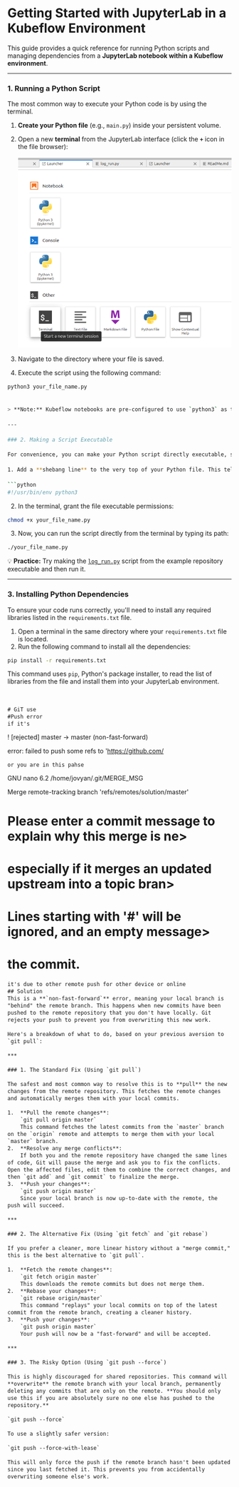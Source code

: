 # Getting Started with JupyterLab in a Kubeflow Environment

This guide provides a quick reference for running Python scripts and managing dependencies from a **JupyterLab notebook within a Kubeflow environment**.

---

### 1. Running a Python Script

The most common way to execute your Python code is by using the terminal.

1. **Create your Python file** (e.g., `main.py`) inside your persistent volume.  
2. Open a new **terminal** from the JupyterLab interface (click the **`+`** icon in the file browser):  

   ![Run Command](./terminal%20luncher.png "Open Terminal in JupyterLab")  

3. Navigate to the directory where your file is saved.  
4. Execute the script using the following command:

```bash
python3 your_file_name.py


> **Note:** Kubeflow notebooks are pre-configured to use `python3` as the standard interpreter.

---

### 2. Making a Script Executable

For convenience, you can make your Python script directly executable, similar to a shell command.

1. Add a **shebang line** to the very top of your Python file. This tells the system to use the `python3` interpreter:

```python
#!/usr/bin/env python3
```

2. In the terminal, grant the file executable permissions:

```bash
chmod +x your_file_name.py
```

3. Now, you can run the script directly from the terminal by typing its path:

```bash
./your_file_name.py
```

💡 **Practice:** Try making the [`log_run.py`](https://github.com/aymenabid-lab/kubeflowCESLab/blob/main/log_run.py) script from the example repository executable and then run it.


---

### 3. Installing Python Dependencies

To ensure your code runs correctly, you'll need to install any required libraries listed in the `requirements.txt` file.

1. Open a terminal in the same directory where your `requirements.txt` file is located.
2. Run the following command to install all the dependencies:

```bash
pip install -r requirements.txt
```

This command uses `pip`, Python's package installer, to read the list of libraries from the file and install them into your JupyterLab environment.

```


# GiT use
#Push error
if it's
```
! [rejected] master -> master (non-fast-forward)

error: failed to push some refs to 'https://github.com/
```
or you are in this pahse
```
  GNU nano 6.2       /home/jovyan/.git/MERGE_MSG                

Merge remote-tracking branch 'refs/remotes/solution/master'
# Please enter a commit message to explain why this merge is ne>
# especially if it merges an updated upstream into a topic bran>
#
# Lines starting with '#' will be ignored, and an empty message>
# the commit.
```
it's due to other remote push for other device or online
## Solution
This is a **`non-fast-forward`** error, meaning your local branch is "behind" the remote branch. This happens when new commits have been pushed to the remote repository that you don't have locally. Git rejects your push to prevent you from overwriting this new work.

Here's a breakdown of what to do, based on your previous aversion to `git pull`:

***

### 1. The Standard Fix (Using `git pull`)

The safest and most common way to resolve this is to **pull** the new changes from the remote repository. This fetches the remote changes and automatically merges them with your local commits.

1.  **Pull the remote changes**:
    `git pull origin master`
    This command fetches the latest commits from the `master` branch on the `origin` remote and attempts to merge them with your local `master` branch.
2.  **Resolve any merge conflicts**:
    If both you and the remote repository have changed the same lines of code, Git will pause the merge and ask you to fix the conflicts. Open the affected files, edit them to combine the correct changes, and then `git add` and `git commit` to finalize the merge.
3.  **Push your changes**:
    `git push origin master`
    Since your local branch is now up-to-date with the remote, the push will succeed.

***

### 2. The Alternative Fix (Using `git fetch` and `git rebase`)

If you prefer a cleaner, more linear history without a "merge commit," this is the best alternative to `git pull`.

1.  **Fetch the remote changes**:
    `git fetch origin master`
    This downloads the remote commits but does not merge them.
2.  **Rebase your changes**:
    `git rebase origin/master`
    This command "replays" your local commits on top of the latest commit from the remote branch, creating a cleaner history. 
3.  **Push your changes**:
    `git push origin master`
    Your push will now be a "fast-forward" and will be accepted.

***

### 3. The Risky Option (Using `git push --force`)

This is highly discouraged for shared repositories. This command will **overwrite** the remote branch with your local branch, permanently deleting any commits that are only on the remote. **You should only use this if you are absolutely sure no one else has pushed to the repository.**

`git push --force`

To use a slightly safer version:

`git push --force-with-lease`

This will only force the push if the remote branch hasn't been updated since you last fetched it. This prevents you from accidentally overwriting someone else's work.
